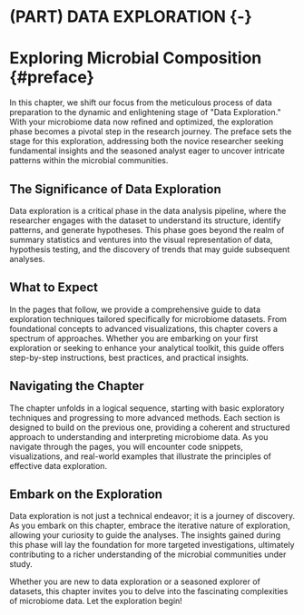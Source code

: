 # (PART) DATA EXPLORATION {-}

# Exploring Microbial Composition {#preface} 

In this chapter, we shift our focus from the meticulous process of data preparation to the dynamic and enlightening stage of "Data Exploration." With your microbiome data now refined and optimized, the exploration phase becomes a pivotal step in the research journey. The preface sets the stage for this exploration, addressing both the novice researcher seeking fundamental insights and the seasoned analyst eager to uncover intricate patterns within the microbial communities.

## The Significance of Data Exploration
Data exploration is a critical phase in the data analysis pipeline, where the researcher engages with the dataset to understand its structure, identify patterns, and generate hypotheses. This phase goes beyond the realm of summary statistics and ventures into the visual representation of data, hypothesis testing, and the discovery of trends that may guide subsequent analyses.

## What to Expect
In the pages that follow, we provide a comprehensive guide to data exploration techniques tailored specifically for microbiome datasets. From foundational concepts to advanced visualizations, this chapter covers a spectrum of approaches. Whether you are embarking on your first exploration or seeking to enhance your analytical toolkit, this guide offers step-by-step instructions, best practices, and practical insights.

## Navigating the Chapter
The chapter unfolds in a logical sequence, starting with basic exploratory techniques and progressing to more advanced methods. Each section is designed to build on the previous one, providing a coherent and structured approach to understanding and interpreting microbiome data. As you navigate through the pages, you will encounter code snippets, visualizations, and real-world examples that illustrate the principles of effective data exploration.

## Embark on the Exploration
Data exploration is not just a technical endeavor; it is a journey of discovery. As you embark on this chapter, embrace the iterative nature of exploration, allowing your curiosity to guide the analyses. The insights gained during this phase will lay the foundation for more targeted investigations, ultimately contributing to a richer understanding of the microbial communities under study.

Whether you are new to data exploration or a seasoned explorer of datasets, this chapter invites you to delve into the fascinating complexities of microbiome data. Let the exploration begin!
